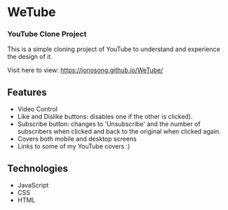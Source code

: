# WeTube

### YouTube Clone Project

This is a simple cloning project of YouTube to understand and experience the design of it.

Visit here to view: https://jonosong.github.io/WeTube/

## Features
- Video Control
- Like and Dislike buttons: disables one if the other is clicked).
- Subscribe button: changes to 'Unsubscribe' and the number of subscribers when clicked and back to the original when clicked again.
- Covers both mobile and desktop screens
- Links to some of my YouTube covers :)

## Technologies

- JavaScript
- CSS
- HTML

